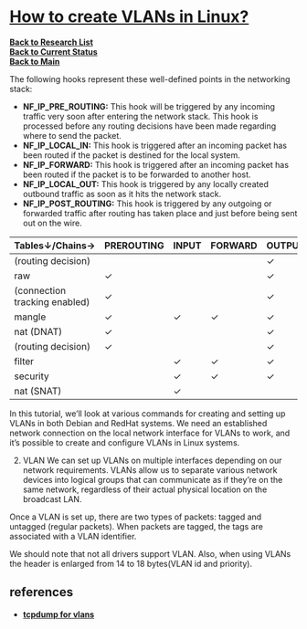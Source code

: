 # **[How to create VLANs in Linux? ](https://www.baeldung.com/linux/vlans-create)**


**[Back to Research List](../../../../../research_list.md)**\
**[Back to Current Status](../../../../../../development/status/weekly/current_status.md)**\
**[Back to Main](../../../../../../README.md)**

The following hooks represent these well-defined points in the networking stack:

- **NF_IP_PRE_ROUTING:** This hook will be triggered by any incoming traffic very soon after entering the network stack. This hook is processed before any routing decisions have been made regarding where to send the packet.
- **NF_IP_LOCAL_IN:** This hook is triggered after an incoming packet has been routed if the packet is destined for the local system.
- **NF_IP_FORWARD:** This hook is triggered after an incoming packet has been routed if the packet is to be forwarded to another host.
- **NF_IP_LOCAL_OUT:** This hook is triggered by any locally created outbound traffic as soon as it hits the network stack.
- **NF_IP_POST_ROUTING:** This hook is triggered by any outgoing or forwarded traffic after routing has taken place and just before being sent out on the wire.

| Tables↓/Chains→               | PREROUTING | INPUT | FORWARD | OUTPUT | POSTROUTING |
|-------------------------------|------------|-------|---------|--------|-------------|
| (routing decision)            |            |       |         | ✓      |             |
| raw                           | ✓          |       |         | ✓      |             |
| (connection tracking enabled) | ✓          |       |         | ✓      |             |
| mangle                        | ✓          | ✓     | ✓       | ✓      | ✓           |
| nat (DNAT)                    | ✓          |       |         | ✓      |             |
| (routing decision)            | ✓          |       |         | ✓      |             |
| filter                        |            | ✓     | ✓       | ✓      |             |
| security                      |            | ✓     | ✓       | ✓      |             |
| nat (SNAT)                    |            | ✓     |         |        | ✓           |


In this tutorial, we’ll look at various commands for creating and setting up VLANs in both Debian and RedHat systems. We need an established network connection on the local network interface for VLANs to work, and it’s possible to create and configure VLANs in Linux systems.

2. VLAN
We can set up VLANs on multiple interfaces depending on our network requirements. VLANs allow us to separate various network devices into logical groups that can communicate as if they’re on the same network, regardless of their actual physical location on the broadcast LAN.

Once a VLAN is set up, there are two types of packets: tagged and untagged (regular packets). When packets are tagged, the tags are associated with a VLAN identifier.

We should note that not all drivers support VLAN. Also, when using VLANs the header is enlarged from 14 to 18 bytes(VLAN id and priority). 


## references

- **[tcpdump for vlans](https://access.redhat.com/solutions/2630851#:~:text=You%20can%20verify%20the%20incoming,To%20capture%20the%20issue%20live.)**
